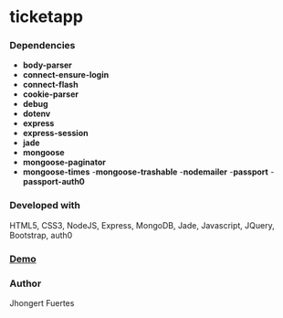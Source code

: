 # ticketapp

### Dependencies
- **body-parser**
- **connect-ensure-login**
- **connect-flash**
- **cookie-parser**
- **debug**
- **dotenv**
- **express**
- **express-session**
- **jade**
- **mongoose**
- **mongoose-paginator**
- **mongoose-times**
-**mongoose-trashable**
-**nodemailer**
-**passport**
-**passport-auth0**

### Developed with
HTML5, CSS3, NodeJS, Express, MongoDB, Jade, Javascript, JQuery, Bootstrap, auth0

### [Demo](https://frozen-savannah-98046.herokuapp.com/)

### Author
Jhongert Fuertes
